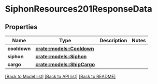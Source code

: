 # SiphonResources201ResponseData

## Properties

Name | Type | Description | Notes
------------ | ------------- | ------------- | -------------
**cooldown** | [**crate::models::Cooldown**](Cooldown.md) |  | 
**siphon** | [**crate::models::Siphon**](Siphon.md) |  | 
**cargo** | [**crate::models::ShipCargo**](ShipCargo.md) |  | 

[[Back to Model list]](../README.md#documentation-for-models) [[Back to API list]](../README.md#documentation-for-api-endpoints) [[Back to README]](../README.md)



